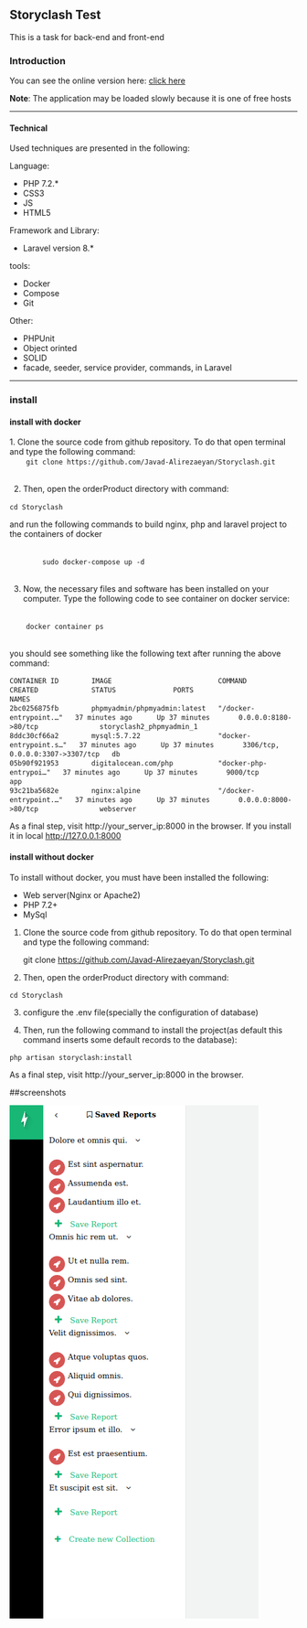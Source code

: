 
<h2>Storyclash Test</h2>

This is a task for back-end and front-end

<h3>Introduction</h3>
You can see the online version here:
  <a href="http://storyclash123.herokuapp.com/" target="_blank">click here</a>

<b>Note</b>: The application may be loaded slowly because it is one of free hosts
<hr />
<h4> Technical</h4>  
Used techniques are presented in the following:

Language:
<ul>
<li>PHP 7.2.*</li>
<li>CSS3</li>
<li>JS</li>
<li>HTML5</li>
</ul>

Framework and Library:
<ul>
<li>Laravel version 8.*</li>
</ul>

tools:
<ul>
<li>Docker</li>
<li>Compose</li>
<li>Git</li>
</ul>

Other:
<ul>
<li>PHPUnit</li>
<li>Object orinted</li>
<li>SOLID</li>
<li>facade, seeder, service provider, commands,  in Laravel </li>
</ul>
<hr />


 
<h3>install</h3> 
 
 <h4>install with docker</h4>
 1. Clone the source code from github repository. To do that open terminal and type the following command:
  
  <code>
    git clone https://github.com/Javad-Alirezaeyan/Storyclash.git
    </code>
          
 2. Then, open the  orderProduct directory with command: 
 
 <code>cd Storyclash </code>
  
  and run the following commands  to build nginx, php and laravel project to the containers of docker
    
  <code>
        sudo docker-compose up -d
  </code>
      
 
    
 3. Now, the necessary files and software has been installed on your computer. Type the following code to see container on docker service:
 
 <code>
    docker container ps
 </code>
 
you should see something like the following  text after running the above command:


 
    CONTAINER ID        IMAGE                          COMMAND                  CREATED             STATUS              PORTS                              NAMES
    2bc0256875fb        phpmyadmin/phpmyadmin:latest   "/docker-entrypoint.…"   37 minutes ago      Up 37 minutes       0.0.0.0:8180->80/tcp               storyclash2_phpmyadmin_1
    8ddc30cf66a2        mysql:5.7.22                   "docker-entrypoint.s…"   37 minutes ago      Up 37 minutes       3306/tcp, 0.0.0.0:3307->3307/tcp   db
    05b90f921953        digitalocean.com/php           "docker-php-entrypoi…"   37 minutes ago      Up 37 minutes       9000/tcp                           app
    93c21ba5682e        nginx:alpine                   "/docker-entrypoint.…"   37 minutes ago      Up 37 minutes       0.0.0.0:8000->80/tcp               webserver
  
 
 
 As a final step,  visit http://your_server_ip:8000 in the browser. If you install it in local  <a target="_blank" href="http://http://127.0.0.1:8000" > http://127.0.0.1:8000</a>

 <h4>install without docker</h4>
 To install without docker, you must have been installed the following:
 <ul>
   <li>Web server(Nginx or Apache2)</li>
   <li>PHP 7.2+</li>
   <li>MySql</li>
 </ul>
 
 1. Clone the source code from github repository. To do that open terminal and type the following command:
   
 
     git clone https://github.com/Javad-Alirezaeyan/Storyclash.git
    
           
  2. Then, open the  orderProduct directory with command: 
  
    cd Storyclash 
  
  3. configure the .env file(specially the configuration of database) 

  4. Then, run the following command to install the project(as default this command inserts some default 
  records to the database): 
    
    php artisan storyclash:install
  
  As a final step,  visit http://your_server_ip:8000 in the browser. 

##screenshots


![alt text](https://github.com/Javad-Alirezaeyan/Storyclash/blob/master/screenshots/1.png)

